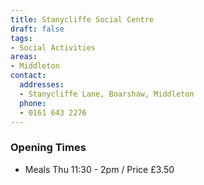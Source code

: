 ```yaml
---
title: Stanycliffe Social Centre
draft: false
tags:
- Social Activities
areas:
- Middleton
contact:
  addresses:
  - Stanycliffe Lane, Boarshaw, Middleton
  phone:
  - 0161 643 2276
---
```


### Opening Times
* Meals  Thu  11:30 - 2pm / Price £3.50

